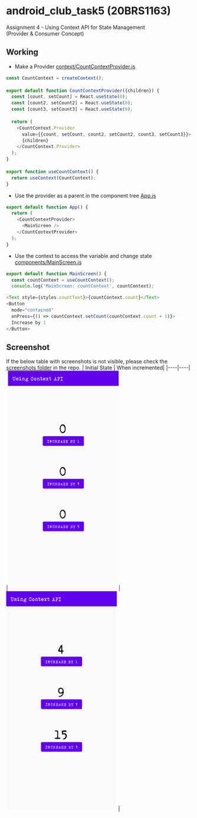 # android_club_task5 (20BRS1163)

Assignment 4 - Using Context API for State Management<br>(Provider & Consumer Concept)

## Working

- Make a Provider [context/CountContextProvider.js](https://github.com/cmsvit/android_club_task5/blob/main/context/countContextProvider.js)
```js
const CountContext = createContext();

export default function CountContextProvider({children}) {
  const [count, setCount] = React.useState(0);
  const [count2, setCount2] = React.useState(0);
  const [count3, setCount3] = React.useState(0);

  return (
    <CountContext.Provider
      value={{count, setCount, count2, setCount2, count3, setCount3}}>
      {children}
    </CountContext.Provider>
  );
}

export function useCountContext() {
  return useContext(CountContext);
}
```

- Use the provider as a parent in the component tree [App.js](https://github.com/cmsvit/android_club_task5/blob/main/App.js)
```js
export default function App() {
  return (
    <CountContextProvider>
      <MainScreen />
    </CountContextProvider>
  );
}
```

- Use the context to access the variable and change state [components/MainScreen.js](https://github.com/cmsvit/android_club_task5/blob/main/components/MainScreen.js)
```js
export default function MainScreen() {
  const countContext = useCountContext();
  console.log('MainScreen: countContext', countContext);
```

```js
<Text style={styles.countText}>{countContext.count}</Text>
<Button
  mode="contained"
  onPress={() => countContext.setCount(countContext.count + 1)}>
  Increase by 1
</Button>
```

## Screenshot

If the below table with screenshots is not visible, please check the [screenshots folder](https://github.com/cmsvit/android_club_task5/tree/main/screenshots) in the repo.
| Initial State | When incremented|
|----|----|
|<img src="https://github.com/cmsvit/android_club_task5/blob/main/screenshots/initState.png" width="300" alt="Init State">|<img src="https://github.com/cmsvit/android_club_task5/blob/main/screenshots/incrementedState.png" width="300" alt="Incremented State"> |
